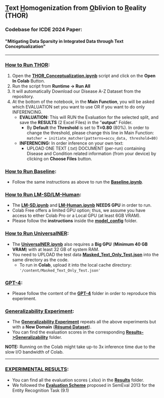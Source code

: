 ## <ins>T</ins>ext <ins>H</ins>omogenization from <ins>O</ins>blivion to <ins>R</ins>eality (**THOR**)
### Codebase for ICDE 2024 Paper:
#### "**Mitigating Data Sparsity in Integrated Data through Text Conceptualization**"
---
### <ins>How to Run THOR</ins>:
1) Open the [**THOR_Conceptualization.ipynb**](https://github.com/dtim-upc/THOR/blob/main/THOR_Conceptualization.ipynb) script and click on the **Open In Colab** Button.
2) Run the script from **Runtime ->  Run All**
3) It will automatically Download our Disease A-Z Dataset from the repository.
4) At the bottom of the notebook, in the **Main Function**, you will be asked which EVALUATION set you want to use OR if you want to do only INFERENCING.
      - **EVALUATION:** This will RUN the Evaluation for the selected split, and save the **RESULTS** (2 Excel Files) in the "**output**" Folder.
        - By **Default** the **Threshold** is set to **T=0.80** (80%). In order to change the threshold, please change this line in Main Function:<br>
                      `matcher = initiate_matcher(patterns=accu_data, threshold=80)`
      - **INFERENCING:** In order inference on your own text:
        - UPLOAD ONE TEXT (.txt) DOCUMENT (per-run) containing Disease and Condition related information (from your device) by clicking on **Choose Files** button.

### <ins>How to Run Baseline</ins>:
  - Follow the same instructions as above to run the [**Baseline.ipynb**](https://github.com/dtim-upc/THOR/blob/main/Baseline.ipynb).

### <ins>How to Run LM-SD/LM-Human</ins>:
  - The [**LM-SD.ipynb**](https://github.com/dtim-upc/THOR/blob/main/LM-SD.ipynb) and [**LM-Human.ipynb**](https://github.com/dtim-upc/THOR/blob/main/LM-Human.ipynb) **NEEDS GPU** in order to run.
  - Colab Free offers a limited GPU option; thus, we assume you have access to either Colab Pro or a Local GPU (at least 6GB VRAM).
  - Please follow the **instructions** inside the [**model_config**](https://github.com/dtim-upc/THOR/tree/main/model_config) folder.

### <ins>How to Run UniversalNER</ins>:
  - The [**UniversalNER.ipynb**](https://github.com/dtim-upc/THOR/blob/main/UniversalNER.ipynb) also requires a **Big GPU** (**Minimum 40 GB VRAM**) with at least 32 GB of system RAM.
  - You need to UPLOAD the test data [**Masked_Text_Only_Test.json**](https://github.com/dtim-upc/THOR/blob/main/Dataset/Masked_Text_Only_Test.json) into the same directory as the code.
    - To run in **Colab**, upload it into the local cache directory: `'/content/Masked_Text_Only_Test.json'`

### <ins>GPT-4</ins>:
  - Please follow the content of the [**GPT-4**](https://github.com/dtim-upc/THOR/tree/main/GPT-4) folder in order to reproduce this experiment.

### <ins>Generalizability Experiment</ins>:
  - The [**Generalizability Experiment**](https://github.com/dtim-upc/THOR/tree/main/Results/Generalizability) repeats all the above experiments but with a **New Domain** ([**Résumé Dataset**](https://github.com/dtim-upc/THOR/tree/main/Dataset/R%C3%A9sum%C3%A9)).
  - You can find the evaluation scores in the corresponding [**Results->Generalizability**](https://github.com/dtim-upc/THOR/tree/main/Results/Generalizability) folder.

**NOTE:** Running on the Colab might take up-to 3x inference time due to the slow I/O bandwidth of Colab.

---
### <ins>EXPERIMENTAL RESULTS</ins>:
  - You can find all the evaluation scores (.xlsx) in the [**Results**](https://github.com/dtim-upc/THOR/tree/main/Results) folder.
  - We followed the [**Evaluation Scheme**](https://github.com/MantisAI/nervaluate) proposed in SemEval 2013 for the Entity Recognition Task (9.1)


